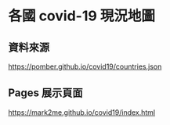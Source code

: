 # 各國 covid-19 現況地圖

## 資料來源
https://pomber.github.io/covid19/countries.json

## Pages 展示頁面
https://mark2me.github.io/covid19/index.html